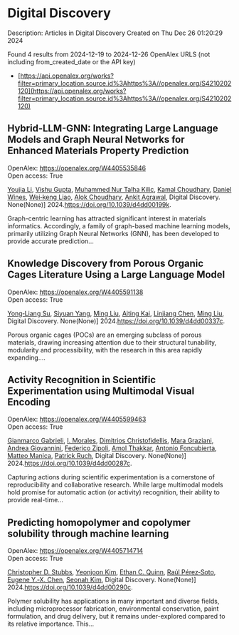 # Digital Discovery
Description: Articles in Digital Discovery
Created on Thu Dec 26 01:20:29 2024

Found 4 results from 2024-12-19 to 2024-12-26
OpenAlex URLS (not including from_created_date or the API key)
- [https://api.openalex.org/works?filter=primary_location.source.id%3Ahttps%3A//openalex.org/S4210202120](https://api.openalex.org/works?filter=primary_location.source.id%3Ahttps%3A//openalex.org/S4210202120)

## Hybrid-LLM-GNN: Integrating Large Language Models and Graph Neural Networks for Enhanced Materials Property Prediction   

OpenAlex: https://openalex.org/W4405535846    
Open access: True
    
[Youjia Li](https://openalex.org/A5002118585), [Vishu Gupta](https://openalex.org/A5035699206), [Muhammed Nur Talha Kilic](https://openalex.org/A5102632095), [Kamal Choudhary](https://openalex.org/A5019215236), [Daniel Wines](https://openalex.org/A5010732302), [Wei‐keng Liao](https://openalex.org/A5047602285), [Alok Choudhary](https://openalex.org/A5074976770), [Ankit Agrawal](https://openalex.org/A5004659592), Digital Discovery. None(None)] 2024.https://doi.org/10.1039/d4dd00199k.
    
Graph-centric learning has attracted significant interest in materials informatics. Accordingly, a family of graph-based machine learning models, primarily utilizing Graph Neural Networks (GNN), has been developed to provide accurate prediction...    

    

## Knowledge Discovery from Porous Organic Cages Literature Using a Large Language Model   

OpenAlex: https://openalex.org/W4405591138    
Open access: True
    
[Yong‐Liang Su](https://openalex.org/A5112730155), [Siyuan Yang](https://openalex.org/A5000701940), [Ming Liu](https://openalex.org/A5100347821), [Aiting Kai](https://openalex.org/A5014799463), [Linjiang Chen](https://openalex.org/A5053751282), [Ming Liu](https://openalex.org/A5100347838), Digital Discovery. None(None)] 2024.https://doi.org/10.1039/d4dd00337c.
    
Porous organic cages (POCs) are an emerging subclass of porous materials, drawing increasing attention due to their structural tunability, modularity and processibility, with the research in this area rapidly expanding....    

    

## Activity Recognition in Scientific Experimentation using Multimodal Visual Encoding   

OpenAlex: https://openalex.org/W4405599463    
Open access: True
    
[Gianmarco Gabrieli](https://openalex.org/A5035065021), [I. Morales](https://openalex.org/A5033259596), [Dimitrios Christofidellis](https://openalex.org/A5051235530), [Mara Graziani](https://openalex.org/A5080105921), [Andrea Giovannini](https://openalex.org/A5018969859), [Federico Zipoli](https://openalex.org/A5064545200), [Amol Thakkar](https://openalex.org/A5021552278), [Antonio Foncubierta](https://openalex.org/A5000570756), [Matteo Manica](https://openalex.org/A5005561269), [Patrick Ruch](https://openalex.org/A5088526565), Digital Discovery. None(None)] 2024.https://doi.org/10.1039/d4dd00287c.
    
Capturing actions during scientific experimentation is a cornerstone of reproducibility and collaborative research. While large multimodal models hold promise for automatic action (or activity) recognition, their ability to provide real-time...    

    

## Predicting homopolymer and copolymer solubility through machine learning   

OpenAlex: https://openalex.org/W4405714714    
Open access: True
    
[Christopher D. Stubbs](https://openalex.org/A5024069532), [Yeonjoon Kim](https://openalex.org/A5000294906), [Ethan C. Quinn](https://openalex.org/A5011355970), [Raúl Pérez‐Soto](https://openalex.org/A5013215173), [Eugene Y.‐X. Chen](https://openalex.org/A5018137652), [Seonah Kim](https://openalex.org/A5086535232), Digital Discovery. None(None)] 2024.https://doi.org/10.1039/d4dd00290c.
    
Polymer solubility has applications in many important and diverse fields, including microprocessor fabrication, environmental conservation, paint formulation, and drug delivery, but it remains under-explored compared to its relative importance. This...    

    
